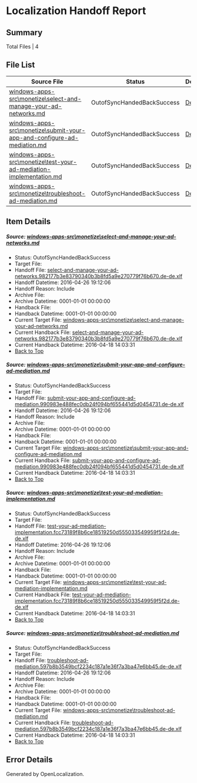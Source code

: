 # <a name='report-top'></a> Localization Handoff Report

## Summary
 Total Files | 4

## File List
 Source File | Status | Details 
 ----------- | ------ | ------- 
 [windows-apps-src\monetize\select-and-manage-your-ad-networks.md](https://github.com/Microsoft/windows-apps/blob/ec7ce299545de8e5c167e1934fb9a0b4f4370948/windows-apps-src/monetize/select-and-manage-your-ad-networks.md) | OutofSyncHandedBackSuccess | [Details](#49c9b8e60da9239c948265fb22563013019da2593289)
 [windows-apps-src\monetize\submit-your-app-and-configure-ad-mediation.md](https://github.com/Microsoft/windows-apps/blob/ec7ce299545de8e5c167e1934fb9a0b4f4370948/windows-apps-src/monetize/submit-your-app-and-configure-ad-mediation.md) | OutofSyncHandedBackSuccess | [Details](#13dd6a9c38d85ead29a43f470b7c0f63d025d6123292)
 [windows-apps-src\monetize\test-your-ad-mediation-implementation.md](https://github.com/Microsoft/windows-apps/blob/ec7ce299545de8e5c167e1934fb9a0b4f4370948/windows-apps-src/monetize/test-your-ad-mediation-implementation.md) | OutofSyncHandedBackSuccess | [Details](#0805ed5462a4b100b837ed9c11ec2d9e7caabc343296)
 [windows-apps-src\monetize\troubleshoot-ad-mediation.md](https://github.com/Microsoft/windows-apps/blob/ec7ce299545de8e5c167e1934fb9a0b4f4370948/windows-apps-src/monetize/troubleshoot-ad-mediation.md) | OutofSyncHandedBackSuccess | [Details](#39d8e9ebbbf1f2b6d95a8700261ce068b10cb3273297)

## Item Details
##### <a name='49c9b8e60da9239c948265fb22563013019da2593289'></a> Source: [windows-apps-src\monetize\select-and-manage-your-ad-networks.md](https://github.com/Microsoft/windows-apps/blob/ec7ce299545de8e5c167e1934fb9a0b4f4370948/windows-apps-src/monetize/select-and-manage-your-ad-networks.md)
* Status: OutofSyncHandedBackSuccess
* Target File: 
* Handoff File: [select-and-manage-your-ad-networks.982177b3e83790340b3b8fd5a9e270779f76b670.de-de.xlf](https://github.com/Microsoft/WDG.handoff/blob/656c4e49205735b610e6e4011370790d1e4641a2/ol-handoff/Microsoft/windows-apps.de-de/master/select-and-manage-your-ad-networks.982177b3e83790340b3b8fd5a9e270779f76b670.de-de.xlf)
* Handoff Datetime: 2016-04-26 19:12:06
* Handoff Reason: Include
* Archive File: 
* Archive Datetime: 0001-01-01 00:00:00
* Handback File: 
* Handback Datetime: 0001-01-01 00:00:00
* Current Target File: [windows-apps-src\monetize\select-and-manage-your-ad-networks.md](https://github.com/Microsoft/windows-apps.de-de/blob/9cd74b5db042a750f17f0215af04616666b94b70/windows-apps-src/monetize/select-and-manage-your-ad-networks.md)
* Current Handback File: [select-and-manage-your-ad-networks.982177b3e83790340b3b8fd5a9e270779f76b670.de-de.xlf](https://github.com/Microsoft/WDG.handback/blob/f66758c0e4a625f9be529dd679ab0bb9b61495fc/ol-handback/Microsoft/windows-apps.de-de/master/select-and-manage-your-ad-networks.982177b3e83790340b3b8fd5a9e270779f76b670.de-de.xlf)
* Current Handback Datetime: 2016-04-18 14:03:31
* [Back to Top](#report-top)

##### <a name='13dd6a9c38d85ead29a43f470b7c0f63d025d6123292'></a> Source: [windows-apps-src\monetize\submit-your-app-and-configure-ad-mediation.md](https://github.com/Microsoft/windows-apps/blob/ec7ce299545de8e5c167e1934fb9a0b4f4370948/windows-apps-src/monetize/submit-your-app-and-configure-ad-mediation.md)
* Status: OutofSyncHandedBackSuccess
* Target File: 
* Handoff File: [submit-your-app-and-configure-ad-mediation.990983e488fec0db24f094bf655441d5d0454731.de-de.xlf](https://github.com/Microsoft/WDG.handoff/blob/656c4e49205735b610e6e4011370790d1e4641a2/ol-handoff/Microsoft/windows-apps.de-de/master/submit-your-app-and-configure-ad-mediation.990983e488fec0db24f094bf655441d5d0454731.de-de.xlf)
* Handoff Datetime: 2016-04-26 19:12:06
* Handoff Reason: Include
* Archive File: 
* Archive Datetime: 0001-01-01 00:00:00
* Handback File: 
* Handback Datetime: 0001-01-01 00:00:00
* Current Target File: [windows-apps-src\monetize\submit-your-app-and-configure-ad-mediation.md](https://github.com/Microsoft/windows-apps.de-de/blob/9cd74b5db042a750f17f0215af04616666b94b70/windows-apps-src/monetize/submit-your-app-and-configure-ad-mediation.md)
* Current Handback File: [submit-your-app-and-configure-ad-mediation.990983e488fec0db24f094bf655441d5d0454731.de-de.xlf](https://github.com/Microsoft/WDG.handback/blob/f66758c0e4a625f9be529dd679ab0bb9b61495fc/ol-handback/Microsoft/windows-apps.de-de/master/submit-your-app-and-configure-ad-mediation.990983e488fec0db24f094bf655441d5d0454731.de-de.xlf)
* Current Handback Datetime: 2016-04-18 14:03:31
* [Back to Top](#report-top)

##### <a name='0805ed5462a4b100b837ed9c11ec2d9e7caabc343296'></a> Source: [windows-apps-src\monetize\test-your-ad-mediation-implementation.md](https://github.com/Microsoft/windows-apps/blob/ec7ce299545de8e5c167e1934fb9a0b4f4370948/windows-apps-src/monetize/test-your-ad-mediation-implementation.md)
* Status: OutofSyncHandedBackSuccess
* Target File: 
* Handoff File: [test-your-ad-mediation-implementation.fcc73189f8b6ce18519250d555033549959f5f2d.de-de.xlf](https://github.com/Microsoft/WDG.handoff/blob/656c4e49205735b610e6e4011370790d1e4641a2/ol-handoff/Microsoft/windows-apps.de-de/master/test-your-ad-mediation-implementation.fcc73189f8b6ce18519250d555033549959f5f2d.de-de.xlf)
* Handoff Datetime: 2016-04-26 19:12:06
* Handoff Reason: Include
* Archive File: 
* Archive Datetime: 0001-01-01 00:00:00
* Handback File: 
* Handback Datetime: 0001-01-01 00:00:00
* Current Target File: [windows-apps-src\monetize\test-your-ad-mediation-implementation.md](https://github.com/Microsoft/windows-apps.de-de/blob/9cd74b5db042a750f17f0215af04616666b94b70/windows-apps-src/monetize/test-your-ad-mediation-implementation.md)
* Current Handback File: [test-your-ad-mediation-implementation.fcc73189f8b6ce18519250d555033549959f5f2d.de-de.xlf](https://github.com/Microsoft/WDG.handback/blob/f66758c0e4a625f9be529dd679ab0bb9b61495fc/ol-handback/Microsoft/windows-apps.de-de/master/test-your-ad-mediation-implementation.fcc73189f8b6ce18519250d555033549959f5f2d.de-de.xlf)
* Current Handback Datetime: 2016-04-18 14:03:31
* [Back to Top](#report-top)

##### <a name='39d8e9ebbbf1f2b6d95a8700261ce068b10cb3273297'></a> Source: [windows-apps-src\monetize\troubleshoot-ad-mediation.md](https://github.com/Microsoft/windows-apps/blob/ec7ce299545de8e5c167e1934fb9a0b4f4370948/windows-apps-src/monetize/troubleshoot-ad-mediation.md)
* Status: OutofSyncHandedBackSuccess
* Target File: 
* Handoff File: [troubleshoot-ad-mediation.597b8b3549bcf2234c187a1e36f7a3ba47e6bb45.de-de.xlf](https://github.com/Microsoft/WDG.handoff/blob/656c4e49205735b610e6e4011370790d1e4641a2/ol-handoff/Microsoft/windows-apps.de-de/master/troubleshoot-ad-mediation.597b8b3549bcf2234c187a1e36f7a3ba47e6bb45.de-de.xlf)
* Handoff Datetime: 2016-04-26 19:12:06
* Handoff Reason: Include
* Archive File: 
* Archive Datetime: 0001-01-01 00:00:00
* Handback File: 
* Handback Datetime: 0001-01-01 00:00:00
* Current Target File: [windows-apps-src\monetize\troubleshoot-ad-mediation.md](https://github.com/Microsoft/windows-apps.de-de/blob/9cd74b5db042a750f17f0215af04616666b94b70/windows-apps-src/monetize/troubleshoot-ad-mediation.md)
* Current Handback File: [troubleshoot-ad-mediation.597b8b3549bcf2234c187a1e36f7a3ba47e6bb45.de-de.xlf](https://github.com/Microsoft/WDG.handback/blob/f66758c0e4a625f9be529dd679ab0bb9b61495fc/ol-handback/Microsoft/windows-apps.de-de/master/troubleshoot-ad-mediation.597b8b3549bcf2234c187a1e36f7a3ba47e6bb45.de-de.xlf)
* Current Handback Datetime: 2016-04-18 14:03:31
* [Back to Top](#report-top)


## Error Details

Generated by OpenLocalization.
